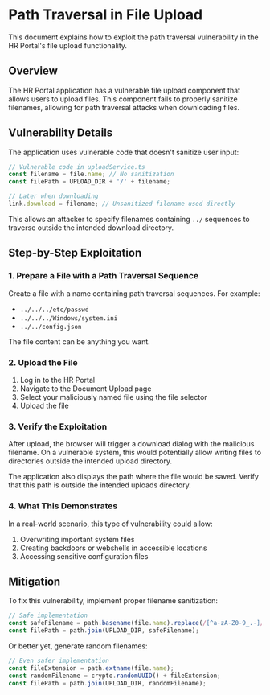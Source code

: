 
# Path Traversal in File Upload

This document explains how to exploit the path traversal vulnerability in the HR Portal's file upload functionality.

## Overview

The HR Portal application has a vulnerable file upload component that allows users to upload files. This component fails to properly sanitize filenames, allowing for path traversal attacks when downloading files.

## Vulnerability Details

The application uses vulnerable code that doesn't sanitize user input:

```javascript
// Vulnerable code in uploadService.ts
const filename = file.name; // No sanitization
const filePath = UPLOAD_DIR + '/' + filename;

// Later when downloading
link.download = filename; // Unsanitized filename used directly
```

This allows an attacker to specify filenames containing `../` sequences to traverse outside the intended download directory.

## Step-by-Step Exploitation

### 1. Prepare a File with a Path Traversal Sequence

Create a file with a name containing path traversal sequences. For example:

- `../../../etc/passwd`
- `../../../Windows/system.ini`
- `../../config.json`

The file content can be anything you want.

### 2. Upload the File

1. Log in to the HR Portal
2. Navigate to the Document Upload page
3. Select your maliciously named file using the file selector
4. Upload the file

### 3. Verify the Exploitation

After upload, the browser will trigger a download dialog with the malicious filename. On a vulnerable system, this would potentially allow writing files to directories outside the intended upload directory.

The application also displays the path where the file would be saved. Verify that this path is outside the intended uploads directory.

### 4. What This Demonstrates

In a real-world scenario, this type of vulnerability could allow:

1. Overwriting important system files
2. Creating backdoors or webshells in accessible locations
3. Accessing sensitive configuration files

## Mitigation

To fix this vulnerability, implement proper filename sanitization:

```javascript
// Safe implementation
const safeFilename = path.basename(file.name).replace(/[^a-zA-Z0-9_.-]/g, '_');
const filePath = path.join(UPLOAD_DIR, safeFilename);
```

Or better yet, generate random filenames:

```javascript
// Even safer implementation
const fileExtension = path.extname(file.name);
const randomFilename = crypto.randomUUID() + fileExtension;
const filePath = path.join(UPLOAD_DIR, randomFilename);
```
